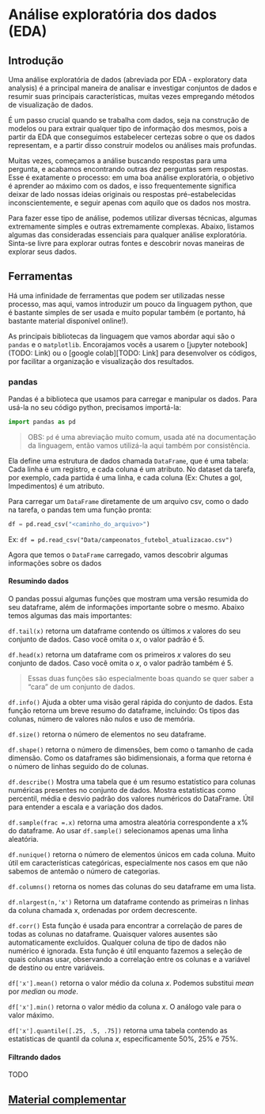# Análise exploratória dos dados (EDA)

## Introdução
Uma análise exploratória de dados (abreviada por EDA - exploratory data analysis) é a principal maneira de  analisar e investigar conjuntos de dados e resumir suas principais características, muitas vezes empregando métodos de visualização de dados.

É um passo crucial quando se trabalha com dados, seja na construção de modelos ou para extrair qualquer tipo de informação dos mesmos, pois a partir da EDA que conseguimos estabelecer certezas sobre o que os dados representam, e a partir disso construir modelos ou análises mais profundas.

Muitas vezes, começamos a análise buscando respostas para uma pergunta, e acabamos encontrando outras dez perguntas sem respostas. Esse é exatamente o processo: em uma boa análise exploratória, o objetivo é aprender ao máximo com os dados, e isso frequentemente significa deixar de lado nossas ideias originais ou respostas pré-estabelecidas inconscientemente, e seguir apenas com aquilo que os dados nos mostra. 

Para fazer esse tipo de análise, podemos utilizar diversas técnicas, algumas extremamente simples e outras extremamente complexas. Abaixo, listamos algumas das consideradas essenciais para qualquer análise exploratória. Sinta-se livre para explorar outras fontes e descobrir novas maneiras de explorar seus dados.

## Ferramentas
Há uma infinidade de ferramentas que podem ser utilizadas nesse processo, mas aqui, vamos introduzir um pouco da linguagem python, que é bastante simples de ser usada e muito popular também (e portanto, há bastante material disponível online!).

As principais bibliotecas da linguagem que vamos abordar aqui são o `pandas` e o `matplotlib`. Encorajamos vocês a usarem o [jupyter notebook](TODO: Link) ou o [google colab][TODO: Link] para desenvolver os códigos, por facilitar a organização e visualização dos resultados.

### pandas

Pandas é a biblioteca que usamos para carregar e manipular os dados. Para usá-la no seu código python, precisamos importá-la:
```python
import pandas as pd
```
> OBS: `pd` é uma abreviação muito comum, usada até na documentação da linguagem, então vamos utilizá-la aqui também por consistência.

Ela define uma estrutura de dados chamada `DataFrame`, que é uma tabela: Cada linha é um registro, e cada coluna é um atributo. No dataset da tarefa, por exemplo, cada partida é uma linha, e cada coluna (Ex: Chutes a gol, Impedimentos) é um atributo.

Para carregar um `DataFrame` diretamente de um arquivo csv, como o dado na tarefa, o pandas tem uma função pronta:
```python
df = pd.read_csv("<caminho_do_arquivo>")
```

Ex: `df = pd.read_csv("Data/campeonatos_futebol_atualizacao.csv")`

Agora que temos o `DataFrame` carregado, vamos descobrir algumas informações sobre os dados

#### Resumindo dados

O pandas possui algumas funções que mostram uma versão resumida do seu dataframe, além de informações importante sobre o mesmo. Abaixo temos algumas das mais importantes:

`df.tail(x)` retorna um dataframe contendo os últimos *x* valores do seu conjunto de dados. Caso você omita o *x*, o valor padrão é 5.

`df.head(x)` retorna um dataframe com os primeiros *x* valores do seu conjunto de dados. Caso você omita o *x*, o valor padrão também é 5.

> Essas duas funções são especialmente boas quando se quer saber a “cara” de um conjunto de dados. 

`df.info()` Ajuda a obter uma visão geral rápida do conjunto de dados. Esta função retorna um breve resumo do dataframe, incluindo: Os tipos das colunas, número de valores não nulos e uso de memória.

`df.size()` retorna o número de elementos no seu dataframe.

`df.shape()` retorna o número de dimensões, bem como o tamanho de cada dimensão. Como os dataframes são bidimensionais, a forma que retorna é o número de linhas seguido do de colunas.

`df.describe()` Mostra uma tabela que é um resumo estatístico para colunas numéricas presentes no conjunto de dados. Mostra estatísticas como percentil, média e desvio padrão dos valores numéricos do DataFrame. Útil para entender a escala e a variação dos dados.

`df.sample(frac =.x)`  retorna uma amostra aleatória correspondente a  x% do dataframe. Ao usar `df.sample()` selecionamos apenas uma linha aleatória.

`df.nunique()` retorna o número de elementos únicos em cada coluna. Muito útil em características categóricas, especialmente nos casos em que não sabemos de antemão o número de categorias.

`df.columns()` retorna os nomes das colunas do seu dataframe em uma lista.

`df.nlargest(n,'x')`  Retorna um dataframe contendo as primeiras n linhas  da coluna chamada x, ordenadas por ordem decrescente.

`df.corr()`  Esta função é usada para encontrar a correlação de pares de todas as colunas no dataframe. Quaisquer valores ausentes são automaticamente excluídos. Qualquer coluna de tipo de dados não numérico é ignorada. Esta função é útil enquanto fazemos a seleção de quais colunas usar, observando a correlação entre os colunas e a variável de destino ou entre variáveis.

`df['x'].mean()` retorna o valor médio da coluna *x*. Podemos substitui *mean* por *median* ou *mode*.

`df['x'].min()` retorna o valor médio da coluna *x*. O análogo vale para o valor máximo.

`df['x'].quantile([.25, .5, .75])` retorna uma tabela contendo as estatísticas de quantil da coluna *x*, especificamente 50%, 25% e 75%.

#### Filtrando dados
TODO

## [Material complementar](http://ibm.com/think/topics/exploratory-data-analysis)